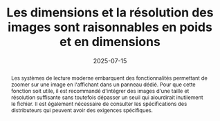 ---
title: Les dimensions et la résolution des images sont raisonnables en poids et en dimensions
abstract: Les systèmes de lecture moderne embarquent des fonctionnalités permettant de zoomer sur une image en l'affichant dans un panneau dédié. Pour que cette fonction soit utile, il est recommandé d'intégrer des images d'une taille et résolution suffisante sans toutefois dépasser un seuil qui alourdirait inutilement le fichier. Il est également nécessaire de consulter les spécifications des distributeurs qui peuvent avoir des exigences spécifiques.
categories: 
    - "Images et médias"
agrege: O4114-E025
opquast: '4 114'
indiceebook: '025'
description: "Règle n°25"
before: "024"
weight: "025"
after: "026"
actif: '1'
layout: rules
date: 2025-07-15
tags: 
    - "Accessibilité"
    - "Lisibilité"
    - "Écoconception"
objectif: 
    - "Diminuer la quantité de données à télécharger."
    - "Améliorer la vitesse d’affichage de la page."
    - "Diminuer l'impact énergétique lié à la lecture numérique."
    - "Offrir de la flexibilité pour la consultation des images."
    - "Assurer une bonne performance et compatibilité sur divers appareils de lecture."
Meo: 
    - "Optimisez les images en choisissant des résolutions adaptées (72 à 150 DPI) et des formats appropriés (JPEG pour les photos, PNG pour la transparence, SVG pour les graphiques vectoriels). Utilisez des outils de compression pour réduire le poids des fichiers sans perdre en qualité. Consultez également les spécifications des distributeurs pour respecter leurs exigences spécifiques."
Controle: 
    - "Testez les images sur différents appareils pour assurer un affichage et un zoom fluides, en convenant d'une taille maximale de zoom (par exemple, 200%)."
epubcheck: false
ace: false
humancheck: true
ReadiumGoToolkit: 
Source: 
    - "Opquast"
Referentiel: 
    - "[Web Sustainability Guidelines (WSG) 2.15 All images must be optimized for sustainability](https://w3c.github.io/sustainableweb-wsg/#all-images-must-be-optimized-for-sustainability)"
steps: 
    - "Projet éditorial"
    - "Production numérique"
comment: peut on convenir d'une taille d'image à embarquer de façon à ce que le RS puisse zoomer&nbsp;? 
---